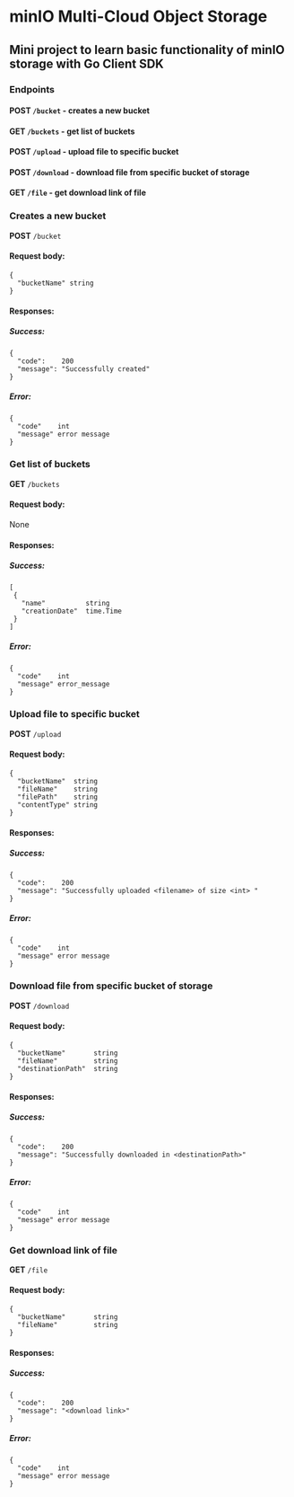 # **minIO Multi-Cloud Object Storage**
## Mini project to learn basic functionality of minIO storage with Go Client SDK

### Endpoints
 #### POST ```/bucket``` - creates a new bucket
 #### GET ```/buckets``` - get list of buckets
 #### POST ```/upload``` - upload file to specific bucket
 #### POST ```/download``` - download file from specific bucket of storage
 #### GET ```/file``` - get download link of file  


### Creates a new bucket
**POST** `/bucket`
#### Request body:
    {
      "bucketName" string 
    }
#### Responses:
##### Success:
    {
      "code":    200
      "message": "Successfully created"
    }
##### Error:
    {
      "code"    int
      "message" error message
    }

### Get list of buckets
**GET** `/buckets`
#### Request body:
None
#### Responses:
##### Success:
    [
     {
       "name"          string  
       "creationDate"  time.Time 
     }
    ]   
##### Error:
    {
      "code"    int
      "message" error_message
    }

### Upload file to specific bucket
**POST** `/upload`
#### Request body:
    {
      "bucketName"  string 
	  "fileName"    string 
	  "filePath"    string
	  "contentType" string 
    }
#### Responses:
##### Success:
    {
      "code":    200
      "message": "Successfully uploaded <filename> of size <int> "
    }
##### Error:
    {
      "code"    int
      "message" error message
    }

### Download file from specific bucket of storage
**POST** `/download`
#### Request body:
    {
      "bucketName"       string 
	  "fileName"         string
	  "destinationPath"  string 
    }
#### Responses:
##### Success:
    {
      "code":    200
      "message": "Successfully downloaded in <destinationPath>"
    }
##### Error:
    {
      "code"    int
      "message" error message
    }

### Get download link of file
**GET** `/file`
#### Request body:
    {
      "bucketName"       string 
	  "fileName"         string
    }
#### Responses:
##### Success:
    {
      "code":    200
      "message": "<download link>"
    }
##### Error:
    {
      "code"    int
      "message" error message
    }